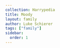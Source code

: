 ```yaml
---
collection: Harrypedia
title: Moody
layout: family
author: Luke Schierer
tags: ["family"]
sidebar:
  order: 1
---
```

